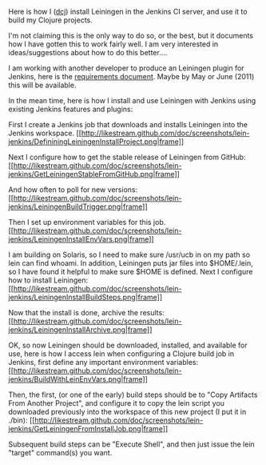 Here is how I ([dcj](https://github.com/dcj)) install Leiningen in the Jenkins CI server, and use it to build my Clojure projects.

I'm not claiming this is the only way to do so, or the best, but it documents how I have gotten this to work fairly well.
I am very interested in ideas/suggestions about how to do this better....

I am working with another developer to produce an Leiningen plugin for Jenkins, here is the 
[requirements document](http://likestream.github.com/doc/leiningen-jenkins-requirements.html).  Maybe by May or June (2011) this will be available.

In the mean time, here is how I install and use Leiningen with Jenkins using existing Jenkins features and plugins:

First I create a Jenkins job that downloads and installs Leiningen into the Jenkins workspace.
[[http://likestream.github.com/doc/screenshots/lein-jenkins/DefininingLeiningenInstallProject.png|frame]]

Next I configure how to get the stable release of Leiningen from GitHub:
[[http://likestream.github.com/doc/screenshots/lein-jenkins/GetLeiningenStableFromGitHub.png|frame]]

And how often to poll for new versions:
[[http://likestream.github.com/doc/screenshots/lein-jenkins/LeiningenBuildTrigger.png|frame]]

Then I set up environment variables for this job.
[[http://likestream.github.com/doc/screenshots/lein-jenkins/LeiningenInstallEnvVars.png|frame]]

I am building on Solaris, so I need to make sure /usr/ucb in on my path so lein can find whoami.
In addition, Leiningen puts jar files into $HOME/.lein, so I have found it helpful to make sure $HOME is defined.
Next I configure how to install Leiningen:
[[http://likestream.github.com/doc/screenshots/lein-jenkins/LeiningenInstallBuildSteps.png|frame]]

Now that the install is done, archive the results:
[[http://likestream.github.com/doc/screenshots/lein-jenkins/LeiningenInstallArchive.png|frame]]

OK, so now Leiningen should be downloaded, installed, and available for use, here is how I access lein when configuring 
a Clojure build job in Jenkins, first define any important environment variables:
[[http://likestream.github.com/doc/screenshots/lein-jenkins/BuildWithLeinEnvVars.png|frame]]

Then, the first, (or one of the early) build steps should be to "Copy Artifacts From Another Project", and configure it to copy the lein script you downloaded previously into the workspace of this new project (I put it in ./bin):
[[http://likestream.github.com/doc/screenshots/lein-jenkins/GetLeiningenFromInstallJob.png|frame]]

Subsequent build steps can be "Execute Shell", and then just issue the lein "target" command(s) you want.

